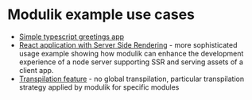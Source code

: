 # Modulik example use cases

 - [Simple typescript greetings app](greetings)
 - [React application with Server Side Rendering](react-with-ssr) - more sophisticated usage example
   showing how modulik can enhance the development experience of a node server supporting SSR
   and serving assets of a client app.
 - [Transpilation feature](transpilation) - no global transpilation, particular transpilation
   strategy applied by modulik for specific modules
